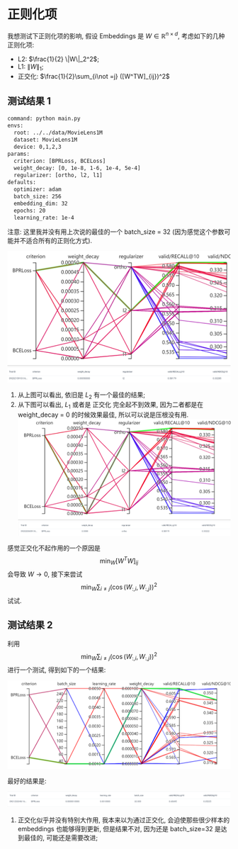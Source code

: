 


# 正则化项


我想测试下正则化项的影响, 假设 Embeddings 是 $W \in \mathbb{R}^{n \times d}$, 考虑如下的几种正则化项:
- L2: $\frac{1}{2} \|W\|_2^2$;
- L1: $\|W\|_1$;
- 正交化: $\frac{1}{2}\sum_{i\not =j} ([W^TW]_{ij})^2$


## 测试结果 1

```
command: python main.py
envs:
  root: ../../data/MovieLens1M
  dataset: MovieLens1M
  device: 0,1,2,3
params:
  criterion: [BPRLoss, BCELoss]
  weight_decay: [0, 1e-8, 1-6, 1e-4, 5e-4]
  regularizer: [ortho, l2, l1]
defaults:
  optimizer: adam
  batch_size: 256
  embedding_dim: 32
  epochs: 20
  learning_rate: 1e-4
```

注意: 这里我并没有用上次说的最佳的一个 batch_size = 32 (因为感觉这个参数可能并不适合所有的正则化方式).

![](README/2022-09-21-08-59-16.png)

1. 从上图可以看出, 依旧是 $L_2$ 有一个最佳的结果;
2. 从下图可以看出, $L_1$ 或者是 正交化 完全起不到效果, 因为二者都是在 weight_decay = 0 的时候效果最佳, 所以可以说是压根没有用.
![](README/2022-09-21-09-07-56.png)

感觉正交化不起作用的一个原因是
$$
\min_{W} [W^TW]_{ij}
$$
会导致 $W \rightarrow 0$, 接下来尝试
$$
\min_{W} \sum_{i\not=j} (\cos(W_{:, i}, W_{:, j}))^2
$$
试试.


## 测试结果 2

利用
$$
\min_{W} \sum_{i\not=j} (\cos(W_{:, i}, W_{:, j}))^2
$$
进行一个测试, 得到如下的一个结果:

![](README/2022-09-22-10-02-35.png)

  
最好的结果是:

![](README/2022-09-22-10-03-05.png)

1. 正交化似乎并没有特别大作用, 我本来以为通过正交化, 会迫使那些很少样本的 embeddings 也能够得到更新, 但是结果不对, 因为还是 batch_size=32 是达到最佳的, 可能还是需要改进;
